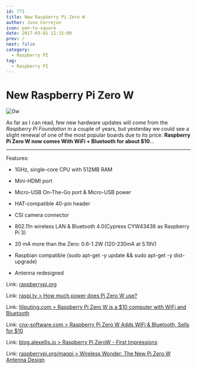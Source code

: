 ```yaml
---
id: 771
title: New Raspberry Pi Zero W
author: Jose Cerrejon
icon: pen-to-square
date: 2017-03-01 12:15:00
prev: /
next: false
category:
  - Raspberry PI
tag:
  - Raspberry PI
---
```


# New Raspberry Pi Zero W

![0w](/images/2017/03/0w.png)

As far as I can read, few new hardware updates will come from the *Raspberry Pi Foundation* in a couple of years, but yesterday we could see a slight renewal of one of the most popular boards due to its price: **Raspberry Pi Zero W now comes With WiFi + Bluetooth for about $10**...

- - -

Features:

* 1GHz, single-core CPU with 512MB RAM

* Mini-HDMI port

* Micro-USB On-The-Go port & Micro-USB power

* HAT-compatible 40-pin header

* CSI camera connector

* 802.11n wireless LAN & Bluetooth 4.0(Cypress CYW43438 as Raspberry Pi 3)

* 20 mA more than the Zero: 0.6-1.2W (120-230mA at 5.19V)

* Raspbian compatible (sudo apt-get -y update && sudo apt-get -y dist-upgrade)

* Antenna redesigned

Link: [raspberrypi.org](https://www.raspberrypi.org/blog/raspberry-pi-zero-w-joins-family/)

Link: [raspi.tv > How much power does Pi Zero W use?](http://raspi.tv/2017/how-much-power-does-pi-zero-w-use)

Link: [liliputing.com > Raspberry Pi Zero W is a $10 computer with WiFi and Bluetooth](https://liliputing.com/2017/02/raspberry-pi-zero-w-10-computer-wifi-bluetooth.html)

Link: [cnx-software.com > Raspberry Pi Zero W Adds WiFi & Bluetooth, Sells for $10](http://www.cnx-software.com/2017/02/28/raspberry-pi-zero-w-adds-wifi-bluetooth-sells-for-10)

Link: [blog.alexellis.io > Raspberry Pi ZeroW - First Impressions](http://blog.alexellis.io/pizerow-first-impressions/)

Link: [raspberrypi.org/magpi > Wireless Wonder: The New Pi Zero W Antenna Design](https://www.raspberrypi.org/magpi/pi-zero-w-wireless-antenna-design/)
